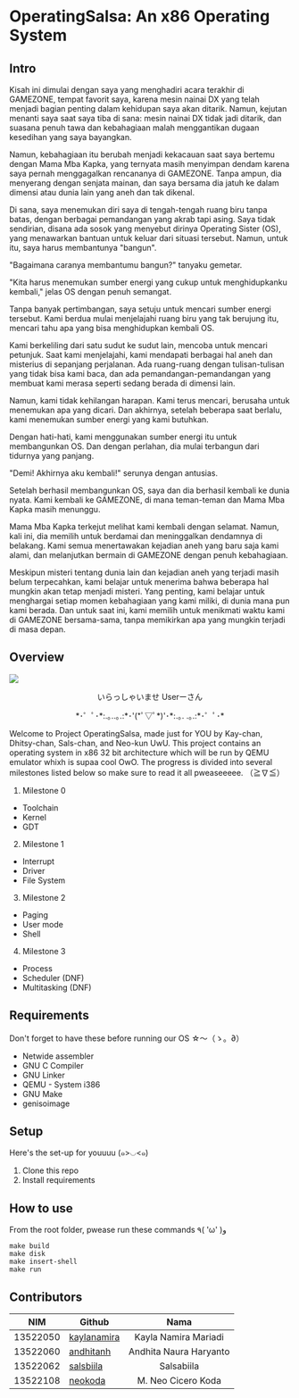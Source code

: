 # OperatingSalsa: An x86 Operating System

## Intro
Kisah ini dimulai dengan saya yang menghadiri acara terakhir di GAMEZONE, tempat favorit saya, karena mesin nainai DX yang telah menjadi bagian penting dalam kehidupan saya akan ditarik. Namun, kejutan menanti saya saat saya tiba di sana: mesin nainai DX tidak jadi ditarik, dan suasana penuh tawa dan kebahagiaan malah menggantikan dugaan kesedihan yang saya bayangkan.

Namun, kebahagiaan itu berubah menjadi kekacauan saat saya bertemu dengan Mama Mba Kapka, yang ternyata masih menyimpan dendam karena saya pernah menggagalkan rencananya di GAMEZONE. Tanpa ampun, dia menyerang dengan senjata mainan, dan saya bersama dia jatuh ke dalam dimensi atau dunia lain yang aneh dan tak dikenal.

Di sana, saya menemukan diri saya di tengah-tengah ruang biru tanpa batas, dengan berbagai pemandangan yang akrab tapi asing. Saya tidak sendirian, disana ada sosok yang menyebut dirinya Operating Sister (OS), yang menawarkan bantuan untuk keluar dari situasi tersebut. Namun, untuk itu, saya harus membantunya "bangun".

"Bagaimana caranya membantumu bangun?" tanyaku gemetar.

"Kita harus menemukan sumber energi yang cukup untuk menghidupkanku kembali," jelas OS dengan penuh semangat.

Tanpa banyak pertimbangan, saya setuju untuk mencari sumber energi tersebut. Kami berdua mulai menjelajahi ruang biru yang tak berujung itu, mencari tahu apa yang bisa menghidupkan kembali OS.

Kami berkeliling dari satu sudut ke sudut lain, mencoba untuk mencari petunjuk. Saat kami menjelajahi, kami mendapati berbagai hal aneh dan misterius di sepanjang perjalanan. Ada ruang-ruang dengan tulisan-tulisan yang tidak bisa kami baca, dan ada pemandangan-pemandangan yang membuat kami merasa seperti sedang berada di dimensi lain.

Namun, kami tidak kehilangan harapan. Kami terus mencari, berusaha untuk menemukan apa yang dicari. Dan akhirnya, setelah beberapa saat berlalu, kami menemukan sumber energi yang kami butuhkan.

Dengan hati-hati, kami menggunakan sumber energi itu untuk membangunkan OS. Dan dengan perlahan, dia mulai terbangun dari tidurnya yang panjang.

"Demi! Akhirnya aku kembali!" serunya dengan antusias.

Setelah berhasil membangunkan OS, saya dan dia berhasil kembali ke dunia nyata. Kami kembali ke GAMEZONE, di mana teman-teman dan Mama Mba Kapka masih menunggu.

Mama Mba Kapka terkejut melihat kami kembali dengan selamat. Namun, kali ini, dia memilih untuk berdamai dan meninggalkan dendamnya di belakang. Kami semua menertawakan kejadian aneh yang baru saja kami alami, dan melanjutkan bermain di GAMEZONE dengan penuh kebahagiaan.

Meskipun misteri tentang dunia lain dan kejadian aneh yang terjadi masih belum terpecahkan, kami belajar untuk menerima bahwa beberapa hal mungkin akan tetap menjadi misteri. Yang penting, kami belajar untuk menghargai setiap momen kebahagiaan yang kami miliki, di dunia mana pun kami berada. Dan untuk saat ini, kami memilih untuk menikmati waktu kami di GAMEZONE bersama-sama, tanpa memikirkan apa yang mungkin terjadi di masa depan.

## Overview
![](https://github.com/labsister21/os-2024-operatingsalsa/blob/main/img/_3dtext2gif_oyvqycv_ywcrsqr%20copy.gif)
<p align="center">
いらっしゃいませ Userーさん
</p>
<p align="center">
*･゜ﾟ･*:.｡..｡.:*･'(*ﾟ▽ﾟ*)'･*:.｡. .｡.:*･゜ﾟ･*
</p>
Welcome to Project OperatingSalsa, made just for YOU by Kay-chan, Dhitsy-chan, Sals-chan, and Neo-kun UwU. 
This project contains an operating system in x86 32 bit architecture which will be run by QEMU emulator whixh is supaa cool OwO. The progress is divided into several milestones listed below so make sure to read it all pweaseeeee. （≧∇≦）

1. Milestone 0
-  Toolchain
- Kernel
- GDT
2. Milestone 1
-  Interrupt
-  Driver
-  File System
3. Milestone 2
- Paging
- User mode
- Shell
4. Milestone 3
- Process
- Scheduler (DNF)
- Multitasking (DNF)

## Requirements
Don't forget to have these before running our OS ☆〜（ゝ。∂）
- Netwide assembler
- GNU C Compiler
- GNU Linker
- QEMU - System i386
- GNU Make
- genisoimage

## Setup
Here's the set-up for youuuu (๑>◡<๑)
1. Clone this repo
2. Install requirements

## How to use
From the root folder, pwease run these commands ٩( 'ω' )و
 ```
make build
make disk
make insert-shell
make run
 ```

## Contributors
|  **NIM** | **Github**    |          **Nama**         |
|:--------:|---------------|:-------------------------:|
| 13522050 | [kaylanamira](https://github.com/kaylanamira) | Kayla Namira Mariadi     |
| 13522060 | [andhitanh](https://github.com/andhitanh)  | Andhita Naura Haryanto |
| 13522062 | [salsbiila](https://github.com/salsbiila)  | Salsabiila              |
| 13522108 | [neokoda](https://github.com/neokoda)   | M. Neo Cicero Koda      |
